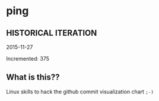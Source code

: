 # ping

## HISTORICAL ITERATION
2015-11-27

Incremented: 375

## What is this?? 
Linux skills to hack the github commit visualization chart `;-)`
